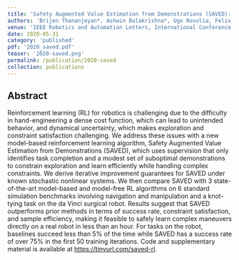 ```yaml
---
title: 'Safety Augmented Value Estimation from Demonstrations (SAVED): Safe Deep Model-Based RL for Sparse Cost Robotic Tasks'
authors: 'Brijen Thananjeyan*, Ashwin Balakrishna*, Ugo Rosolia, Felix Li, Rowan McAllister, Joseph E. Gonzalez, Sergey Levine, Francesco Borrelli, Ken Goldberg'
venue: 'IEEE Robotics and Automation Letters, International Conference on Robotics and Automation (ICRA), and Conference on Neural Information Processing Systems (NeurIPS) Deep Reinforcement Learning Workshop'
date: 2020-05-31
category: 'published'
pdf: '2020_saved.pdf'
teaser: '2020-saved.png'
permalink: /publication/2020-saved
collection: publications
---
```


Abstract
-------
Reinforcement learning (RL) for robotics is challenging due to the difficulty in hand-engineering a dense cost function, which can lead to unintended behavior, and dynamical uncertainty, which makes exploration and constraint satisfaction challenging. We address these issues with a new model-based reinforcement learning algorithm, Safety Augmented Value Estimation from Demonstrations (SAVED), which uses supervision that only identifies task completion and a modest set of suboptimal demonstrations to constrain exploration and learn efficiently while handling complex constraints. We derive iterative improvement guarantees for SAVED under known stochastic nonlinear systems. We then compare SAVED with 3 state-of-the-art model-based and model-free RL algorithms on 6 standard simulation benchmarks involving navigation and manipulation and a knot-tying task on the da Vinci surgical robot. Results suggest that SAVED outperforms prior methods in terms of success rate, constraint satisfaction, and sample efficiency, making it feasible to safely learn complex maneuvers directly on a real robot in less than an hour. For tasks on the robot, baselines succeed less than 5% of the time while SAVED has a success rate of over 75% in the first 50 training iterations. Code and supplementary material is available at https://tinyurl.com/saved-rl.
